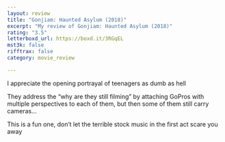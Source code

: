 ```yaml
---
layout: review
title: "Gonjiam: Haunted Asylum (2018)"
excerpt: "My review of Gonjiam: Haunted Asylum (2018)"
rating: "3.5"
letterboxd_url: https://boxd.it/3RGqEL
mst3k: false
rifftrax: false
category: movie_review

---
```


I appreciate the opening portrayal of teenagers as dumb as hell

They address the “why are they still filming” by attaching GoPros with multiple perspectives to each of them, but then some of them still carry cameras…

This is a fun one, don’t let the terrible stock music in the first act scare you away